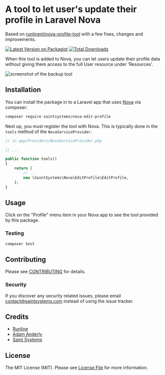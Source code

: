 # A tool to let user's update their profile in Laravel Nova

Based on [runlinenl/nova-profile-tool](https://github.com/runlinenl/nova-profile-tool) with a few fixes, changes and improvements.

[![Latest Version on Packagist](https://img.shields.io/packagist/v/saintsystems/nova-edit-profile.svg?style=flat-square)](https://packagist.org/packages/saintsystems/nova-edit-profile)
[![Total Downloads](https://img.shields.io/packagist/dt/saintsystems/nova-edit-profile.svg?style=flat-square)](https://packagist.org/packages/saintsystems/nova-edit-profile)


When this tool is added to Nova, you can let users update their profile data without giving them access to the full
User resource under 'Resources'.

![screenshot of the backup tool](https://github.com/saintsystems/nova-edit-profile/raw/master/screenshot.png)

## Installation

You can install the package in to a Laravel app that uses [Nova](https://nova.laravel.com) via composer:

```bash
composer require saintsystems/nova-edit-profile
```

Next up, you must register the tool with Nova. This is typically done in the `tools` method of the `NovaServiceProvider`.

```php
// in app/Providers/NovaServiceProvider.php

// ...

public function tools()
{
    return [
        // ...
        new \SaintSystems\Nova\EditProfile\EditProfile,
    ];
}
```

## Usage

Click on the "Profile" menu item in your Nova app to see the tool provided by this package.

### Testing

``` bash
composer test
```

## Contributing

Please see [CONTRIBUTING](CONTRIBUTING.md) for details.

### Security

If you discover any security related issues, please email contact@saintsystems.com instead of using the issue tracker.

## Credits

- [Runline](https://github.com/runlinenl)
- [Adam Anderly](https://github.com/anderly)
- [Saint Systems](https://github.com/saintsystems)

## License

The MIT License (MIT). Please see [License File](LICENSE.md) for more information.
